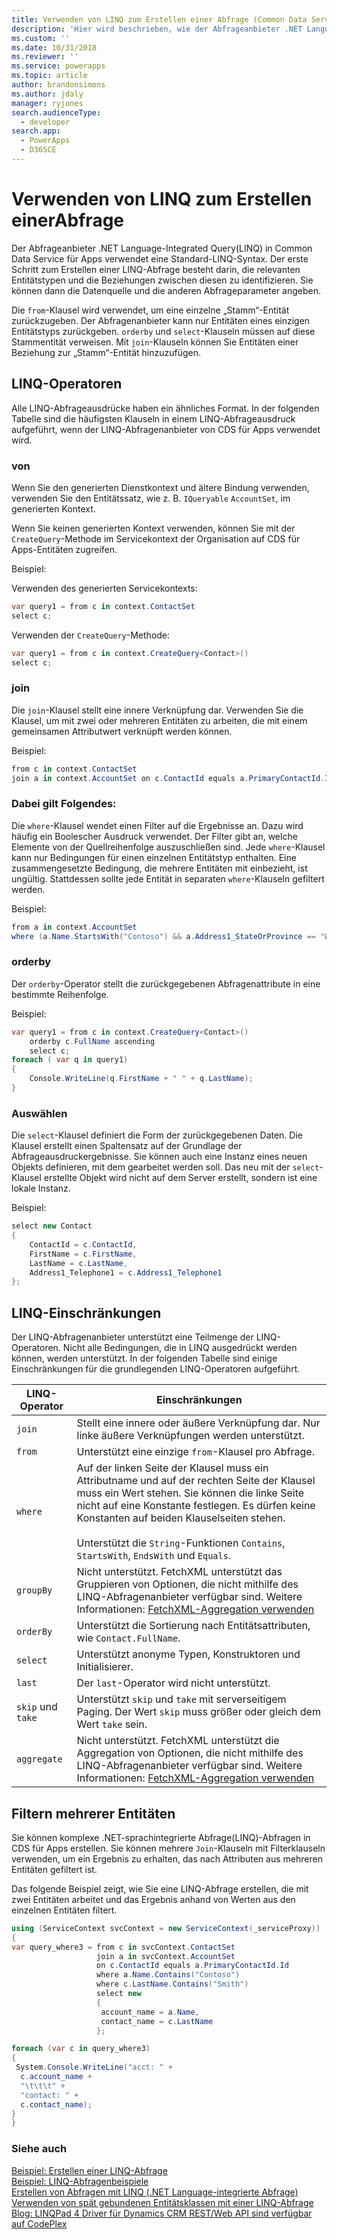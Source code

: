 ```yaml
---
title: Verwenden von LINQ zum Erstellen einer Abfrage (Common Data Service für Apps) | Microsoft Docs
description: 'Hier wird beschrieben, wie der Abfrageanbieter .NET Language-Integrated Query(LINQ) in Dynamics 365 zum Erstellen einer Abfrage verwendet wird'
ms.custom: ''
ms.date: 10/31/2018
ms.reviewer: ''
ms.service: powerapps
ms.topic: article
author: brandonsimons
ms.author: jdaly
manager: ryjones
search.audienceType:
  - developer
search.app:
  - PowerApps
  - D365CE
---
```

# <a name="use-linq-to-construct-a-query"></a>Verwenden von LINQ zum Erstellen einerAbfrage

Der Abfrageanbieter .NET Language-Integrated Query(LINQ) in Common Data Service für Apps verwendet eine Standard-LINQ-Syntax. Der erste Schritt zum Erstellen einer LINQ-Abfrage besteht darin, die relevanten Entitätstypen und die Beziehungen zwischen diesen zu identifizieren. Sie können dann die Datenquelle und die anderen Abfrageparameter angeben.  

 Die `from`-Klausel wird verwendet, um eine einzelne „Stamm“-Entität zurückzugeben. Der Abfragenanbieter kann nur Entitäten eines einzigen Entitätstyps zurückgeben. `orderby` und `select`-Klauseln müssen auf diese Stammentität verweisen. Mit `join`-Klauseln können Sie Entitäten einer Beziehung zur „Stamm“-Entität hinzuzufügen.  

<a name="bkmk_operators"></a>   

## <a name="linq-operators"></a>LINQ-Operatoren  
 Alle LINQ-Abfrageausdrücke haben ein ähnliches Format. In der folgenden Tabelle sind die häufigsten Klauseln in einem LINQ-Abfrageausdruck aufgeführt, wenn der LINQ-Abfragenanbieter von CDS für Apps verwendet wird.  

### <a name="from"></a>von  
 Wenn Sie den generierten Dienstkontext und ältere Bindung verwenden, verwenden Sie den Entitätssatz, wie z. B. `IQueryable` `AccountSet`, im generierten Kontext.  

 Wenn Sie keinen generierten Kontext verwenden, können Sie mit der `CreateQuery`-Methode im Servicekontext der Organisation auf CDS für Apps-Entitäten zugreifen.  

 Beispiel:  

 Verwenden des generierten Servicekontexts:  

```csharp  
var query1 = from c in context.ContactSet  
select c;  
```  

 Verwenden der `CreateQuery`-Methode:  

```csharp  
var query1 = from c in context.CreateQuery<Contact>()  
select c;  
```  

### <a name="join"></a>join  
 Die `join`-Klausel stellt eine innere Verknüpfung dar. Verwenden Sie die Klausel, um mit zwei oder mehreren Entitäten zu arbeiten, die mit einem gemeinsamen Attributwert verknüpft werden können.  

 Beispiel:  

```csharp  
from c in context.ContactSet  
join a in context.AccountSet on c.ContactId equals a.PrimaryContactId.Id  
```  

### <a name="where"></a>Dabei gilt Folgendes:  
 Die `where`-Klausel wendet einen Filter auf die Ergebnisse an. Dazu wird häufig ein Boolescher Ausdruck verwendet. Der Filter gibt an, welche Elemente von der Quellreihenfolge auszuschließen sind. Jede `where`-Klausel kann nur Bedingungen für einen einzelnen Entitätstyp enthalten. Eine zusammengesetzte Bedingung, die mehrere Entitäten mit einbezieht, ist ungültig. Stattdessen sollte jede Entität in separaten `where`-Klauseln gefiltert werden.  

 Beispiel:  

```csharp  
from a in context.AccountSet  
where (a.Name.StartsWith("Contoso") && a.Address1_StateOrProvince == "WA")  
```  

### <a name="orderby"></a>orderby  
 Der `orderby`-Operator stellt die zurückgegebenen Abfragenattribute in eine bestimmte Reihenfolge.  

 Beispiel:  

```csharp  
var query1 = from c in context.CreateQuery<Contact>()     
    orderby c.FullName ascending     
    select c;  
foreach ( var q in query1)     
{  
    Console.WriteLine(q.FirstName + " " + q.LastName);     
}  
```  

### <a name="select"></a>Auswählen  
 Die `select`-Klausel definiert die Form der zurückgegebenen Daten. Die Klausel erstellt einen Spaltensatz auf der Grundlage der Abfrageausdruckergebnisse. Sie können auch eine Instanz eines neuen Objekts definieren, mit dem gearbeitet werden soll. Das neu mit der `select`-Klausel erstellte Objekt wird nicht auf dem Server erstellt, sondern ist eine lokale Instanz.  

 Beispiel:  

```csharp  
select new Contact     
{  
    ContactId = c.ContactId,  
    FirstName = c.FirstName,  
    LastName = c.LastName,  
    Address1_Telephone1 = c.Address1_Telephone1     
};  
```  

<a name="limitations"></a>   

## <a name="linq-limitations"></a>LINQ-Einschränkungen  

 Der LINQ-Abfragenanbieter unterstützt eine Teilmenge der LINQ-Operatoren. Nicht alle Bedingungen, die in LINQ ausgedrückt werden können, werden unterstützt. In der folgenden Tabelle sind einige Einschränkungen für die grundlegenden LINQ-Operatoren aufgeführt.  


|   LINQ-Operator   |                                                                                                                                              Einschränkungen                                                                                                                                              |
|-------------------|-------------------------------------------------------------------------------------------------------------------------------------------------------------------------------------------------------------------------------------------------------------------------------------------------------|
|      `join`       |                                                                                                                Stellt eine innere oder äußere Verknüpfung dar. Nur linke äußere Verknüpfungen werden unterstützt.                                                                                                                |
|      `from`       |                                                                                                                                 Unterstützt eine einzige `from`-Klausel pro Abfrage.                                                                                                                                 |
|      `where`      | Auf der linken Seite der Klausel muss ein Attributname und auf der rechten Seite der Klausel muss ein Wert stehen. Sie können die linke Seite nicht auf eine Konstante festlegen. Es dürfen keine Konstanten auf beiden Klauselseiten stehen.<br /><br /> Unterstützt die `String`-Funktionen `Contains`, `StartsWith`, `EndsWith` und `Equals`. |
|     `groupBy`     |                               Nicht unterstützt. FetchXML unterstützt das Gruppieren von Optionen, die nicht mithilfe des LINQ-Abfragenanbieter verfügbar sind. Weitere Informationen: [FetchXML-Aggregation verwenden](/dynamics365/customer-engagement/developer/use-fetchxml-aggregation)                               |
|     `orderBy`     |                                                                                                                  Unterstützt die Sortierung nach Entitätsattributen, wie `Contact.FullName`.                                                                                                                  |
|     `select`      |                                                                                                                       Unterstützt anonyme Typen, Konstruktoren und Initialisierer.                                                                                                                       |
|      `last`       |                                                                                                                                 Der `last`-Operator wird nicht unterstützt.                                                                                                                                 |
| `skip` und `take` |                                                                                       Unterstützt `skip` und `take` mit serverseitigem Paging. Der Wert `skip` muss größer oder gleich dem Wert `take` sein.                                                                                        |
|    `aggregate`    |                             Nicht unterstützt. FetchXML unterstützt die Aggregation von Optionen, die nicht mithilfe des LINQ-Abfragenanbieter verfügbar sind. Weitere Informationen: [FetchXML-Aggregation verwenden](/dynamics365/customer-engagement/developer/use-fetchxml-aggregation)                              |

<a name="filter"></a>   

## <a name="filter-multiple-entities"></a>Filtern mehrerer Entitäten  

 Sie können komplexe .NET-sprachintegrierte Abfrage(LINQ)-Abfragen in CDS für Apps erstellen. Sie können mehrere `Join`-Klauseln mit Filterklauseln verwenden, um ein Ergebnis zu erhalten, das nach Attributen aus mehreren Entitäten gefiltert ist.  

 Das folgende Beispiel zeigt, wie Sie eine LINQ-Abfrage erstellen, die mit zwei Entitäten arbeitet und das Ergebnis anhand von Werten aus den einzelnen Entitäten filtert.  

 ```csharp
 using (ServiceContext svcContext = new ServiceContext(_serviceProxy))
{
 var query_where3 = from c in svcContext.ContactSet
                    join a in svcContext.AccountSet
                    on c.ContactId equals a.PrimaryContactId.Id
                    where a.Name.Contains("Contoso")
                    where c.LastName.Contains("Smith")
                    select new
                    {
                     account_name = a.Name,
                     contact_name = c.LastName
                    };

 foreach (var c in query_where3)
 {
  System.Console.WriteLine("acct: " +
   c.account_name +
   "\t\t\t" +
   "contact: " +
   c.contact_name);
 }
}
 ```
### <a name="see-also"></a>Siehe auch  
 [Beispiel: Erstellen einer LINQ-Abfrage](/dynamics365/customer-engagement/developer/org-service/sample-create-linq-query.md)   
 [Beispiel: LINQ-Abfragenbeispiele](/dynamics365/customer-engagement/developer/org-service/sample-complex-linq-queries.md)   
 [Erstellen von Abfragen mit LINQ (.NET Language-integrierte Abfrage)](/dynamics365/customer-engagement/developer/org-service/build-queries-with-linq-net-language-integrated-query.md)   
 [Verwenden von spät gebundenen Entitätsklassen mit einer LINQ-Abfrage](/dynamics365/customer-engagement/developer/org-service/use-late-bound-entity-class-linq-query.md)   
 [Blog: LINQPad 4 Driver für Dynamics CRM REST/Web API sind verfügbar auf CodePlex](http://blogs.msdn.com/b/crminthefield/archive/2015/06/11/linqpad-4-driver-for-dynamics-crm-rest-webapi-are-available-on-codeplex.aspx)